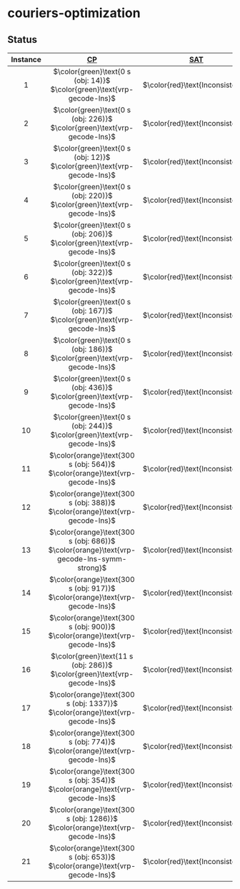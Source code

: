 # couriers-optimization


## Status
<!-- Do NOT remove the comments below -->
<!-- begin-status -->
| Instance | [CP](./method-statuses/cp-status.md) | [SAT](./method-statuses/sat-status.md) | [SMT](./method-statuses/smt-status.md) | [MILP](./method-statuses/milp-status.md) |
|:-:| :---:|:---:|:---:|:---:|
| $1$ | $\color{green}\text{0 s (obj: 14)}$</br>$\color{green}\text{vrp-gecode-lns}$ | $\color{red}\text{Inconsistent}$ | $\color{green}\text{1 s (obj: 14)}$</br>$\color{green}\text{local-search}$ | $\color{red}\text{Inconsistent}$ | 
| $2$ | $\color{green}\text{0 s (obj: 226)}$</br>$\color{green}\text{vrp-gecode-lns}$ | $\color{red}\text{Inconsistent}$ | $\color{green}\text{1 s (obj: 226)}$</br>$\color{green}\text{plain-mtz}$ | $\color{red}\text{Inconsistent}$ | 
| $3$ | $\color{green}\text{0 s (obj: 12)}$</br>$\color{green}\text{vrp-gecode-lns}$ | $\color{red}\text{Inconsistent}$ | $\color{green}\text{1 s (obj: 12)}$</br>$\color{green}\text{local-search}$ | $\color{red}\text{Inconsistent}$ | 
| $4$ | $\color{green}\text{0 s (obj: 220)}$</br>$\color{green}\text{vrp-gecode-lns}$ | $\color{red}\text{Inconsistent}$ | $\color{green}\text{1 s (obj: 220)}$</br>$\color{green}\text{plain-mtz}$ | $\color{red}\text{Inconsistent}$ | 
| $5$ | $\color{green}\text{0 s (obj: 206)}$</br>$\color{green}\text{vrp-gecode-lns}$ | $\color{red}\text{Inconsistent}$ | $\color{green}\text{1 s (obj: 206)}$</br>$\color{green}\text{local-search}$ | $\color{red}\text{Inconsistent}$ | 
| $6$ | $\color{green}\text{0 s (obj: 322)}$</br>$\color{green}\text{vrp-gecode-lns}$ | $\color{red}\text{Inconsistent}$ | $\color{green}\text{1 s (obj: 322)}$</br>$\color{green}\text{plain-mtz}$ | $\color{red}\text{Inconsistent}$ | 
| $7$ | $\color{green}\text{0 s (obj: 167)}$</br>$\color{green}\text{vrp-gecode-lns}$ | $\color{red}\text{Inconsistent}$ | $\color{green}\text{299 s (obj: 168)}$</br>$\color{green}\text{plain-mtz}$ | $\color{red}\text{Inconsistent}$ | 
| $8$ | $\color{green}\text{0 s (obj: 186)}$</br>$\color{green}\text{vrp-gecode-lns}$ | $\color{red}\text{Inconsistent}$ | $\color{green}\text{1 s (obj: 186)}$</br>$\color{green}\text{plain-mtz}$ | $\color{red}\text{Inconsistent}$ | 
| $9$ | $\color{green}\text{0 s (obj: 436)}$</br>$\color{green}\text{vrp-gecode-lns}$ | $\color{red}\text{Inconsistent}$ | $\color{green}\text{1 s (obj: 436)}$</br>$\color{green}\text{plain-mtz}$ | $\color{red}\text{Inconsistent}$ | 
| $10$ | $\color{green}\text{0 s (obj: 244)}$</br>$\color{green}\text{vrp-gecode-lns}$ | $\color{red}\text{Inconsistent}$ | $\color{green}\text{1 s (obj: 244)}$</br>$\color{green}\text{plain}$ | $\color{red}\text{Inconsistent}$ | 
| $11$ | $\color{orange}\text{300 s (obj: 564)}$</br>$\color{orange}\text{vrp-gecode-lns}$ | $\color{red}\text{Inconsistent}$ | $\color{orange}\text{300 s (obj: 546)}$</br>$\color{orange}\text{local-search}$ | $\color{red}\text{Inconsistent}$ | 
| $12$ | $\color{orange}\text{300 s (obj: 388)}$</br>$\color{orange}\text{vrp-gecode-lns}$ | $\color{red}\text{Inconsistent}$ | $\color{lightgray}\text{Timeout}$ | $\color{red}\text{Inconsistent}$ | 
| $13$ | $\color{orange}\text{300 s (obj: 686)}$</br>$\color{orange}\text{vrp-gecode-lns-symm-strong}$ | $\color{red}\text{Inconsistent}$ | $\color{orange}\text{300 s (obj: 622)}$</br>$\color{orange}\text{local-search}$ | $\color{red}\text{Inconsistent}$ | 
| $14$ | $\color{orange}\text{300 s (obj: 917)}$</br>$\color{orange}\text{vrp-gecode-lns}$ | $\color{red}\text{Inconsistent}$ | $\color{orange}\text{300 s (obj: 1143)}$</br>$\color{orange}\text{local-search}$ | $\color{red}\text{Inconsistent}$ | 
| $15$ | $\color{orange}\text{300 s (obj: 900)}$</br>$\color{orange}\text{vrp-gecode-lns}$ | $\color{red}\text{Inconsistent}$ | $\color{orange}\text{300 s (obj: 1149)}$</br>$\color{orange}\text{local-search}$ | $\color{red}\text{Inconsistent}$ | 
| $16$ | $\color{green}\text{11 s (obj: 286)}$</br>$\color{green}\text{vrp-gecode-lns}$ | $\color{red}\text{Inconsistent}$ | $\color{lightgray}\text{Timeout}$ | $\color{red}\text{Inconsistent}$ | 
| $17$ | $\color{orange}\text{300 s (obj: 1337)}$</br>$\color{orange}\text{vrp-gecode-lns}$ | $\color{red}\text{Inconsistent}$ | $\color{lightgray}\text{Timeout}$ | $\color{red}\text{Inconsistent}$ | 
| $18$ | $\color{orange}\text{300 s (obj: 774)}$</br>$\color{orange}\text{vrp-gecode-lns}$ | $\color{red}\text{Inconsistent}$ | $\color{lightgray}\text{Timeout}$ | $\color{red}\text{Inconsistent}$ | 
| $19$ | $\color{orange}\text{300 s (obj: 354)}$</br>$\color{orange}\text{vrp-gecode-lns}$ | $\color{red}\text{Inconsistent}$ | $\color{lightgray}\text{Timeout}$ | $\color{red}\text{Inconsistent}$ | 
| $20$ | $\color{orange}\text{300 s (obj: 1286)}$</br>$\color{orange}\text{vrp-gecode-lns}$ | $\color{red}\text{Inconsistent}$ | $\color{lightgray}\text{Timeout}$ | $\color{red}\text{Inconsistent}$ | 
| $21$ | $\color{orange}\text{300 s (obj: 653)}$</br>$\color{orange}\text{vrp-gecode-lns}$ | $\color{red}\text{Inconsistent}$ | $\color{lightgray}\text{Timeout}$ | $\color{red}\text{Inconsistent}$ | 

<!-- end-status -->